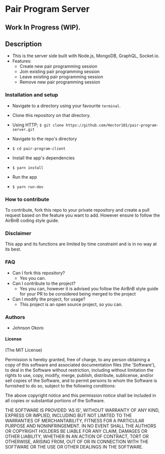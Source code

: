 # Pair Program Server

## Work In Progress (WIP).

## Description
+ This is the server side built with Node.js, MongoDB, GraphQL, Socket.io.
+ Features:
   + Create new pair programming session
   + Join existing pair programming session
   + Leave existing pair programming session
   + Remove new pair programming session


### Installation and setup
+  Navigate to a directory using your favourite `terminal`.
+  Clone this repository on that directory.

  +  Using HTTP;
    `$ git clone https://github.com/Hector101/pair-program-server.git`

+  Navigate to the repo's directory
  +  `$ cd pair-program-client`
+  Install the app's dependencies
  +  `$ yarn install`
+  Run the app
  +  `$ yarn run-dev`
  

### How to contribute
To contribute, fork this repo to your private repository and create a pull request based on the feature you want to add.
However ensure to follow the AirBnB coding style guide.

### Disclaimer
This app and its functions are limited by time constraint and is in no way at its best.

### FAQ
+ Can I fork this repository?
  + Yes you can.
+ Can I contribute to the project?
  + Yes you can, however it is advised you follow the AirBnB style guide for your PR to be considered being merged to the project
+ Can I modify the project, for usage?
  + This project is an open source project, so you can.

### Authors
+ Johnson Okoro

#### License

(The MIT License)

Permission is hereby granted, free of charge, to any person obtaining
a copy of this software and associated documentation files (the
'Software'), to deal in the Software without restriction, including
without limitation the rights to use, copy, modify, merge, publish,
distribute, sublicense, and/or sell copies of the Software, and to
permit persons to whom the Software is furnished to do so, subject to
the following conditions:

The above copyright notice and this permission notice shall be
included in all copies or substantial portions of the Software.

THE SOFTWARE IS PROVIDED 'AS IS', WITHOUT WARRANTY OF ANY KIND,
EXPRESS OR IMPLIED, INCLUDING BUT NOT LIMITED TO THE WARRANTIES OF
MERCHANTABILITY, FITNESS FOR A PARTICULAR PURPOSE AND NONINFRINGEMENT.
IN NO EVENT SHALL THE AUTHORS OR COPYRIGHT HOLDERS BE LIABLE FOR ANY
CLAIM, DAMAGES OR OTHER LIABILITY, WHETHER IN AN ACTION OF CONTRACT,
TORT OR OTHERWISE, ARISING FROM, OUT OF OR IN CONNECTION WITH THE
SOFTWARE OR THE USE OR OTHER DEALINGS IN THE SOFTWARE.
